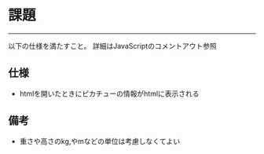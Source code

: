 # 課題

---

以下の仕様を満たすこと。
詳細はJavaScriptのコメントアウト参照

## 仕様

- htmlを開いたときにピカチューの情報がhtmlに表示される

## 備考

- 重さや高さのkg,やmなどの単位は考慮しなくてよい